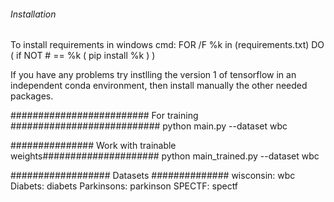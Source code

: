 ###### Installation ################

To install requirements in windows cmd:
FOR /F %k in (requirements.txt) DO ( if NOT # == %k ( pip install %k ) )

If you have any problems try instlling the version 1 of tensorflow in an independent conda environment, then install
manually the other needed packages.


######################### For training ###########################
python main.py --dataset wbc



############### Work with trainable weights#####################
python main_trained.py --dataset wbc


################## Datasets ##############
wisconsin: wbc
Diabets: diabets
Parkinsons: parkinson
SPECTF: spectf